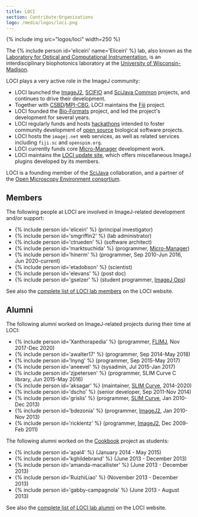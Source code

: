 ```yaml
---
title: LOCI
section: Contribute:Organizations
logo: /media/logos/loci.png
---
```


{% include img src="logos/loci" width=250 %}

The {% include person id='eliceiri' name='Eliceiri' %} lab, also known as the
[Laboratory for Optical and Computational Instrumentation](https://eliceirilab.org/),
is an interdisciplinary biophotonics laboratory at the
[University of Wisconsin-Madison](https://wisc.edu/).

LOCI plays a very active role in the ImageJ community:

-   LOCI launched the [ImageJ2](/software/imagej2), [SCIFIO](/libs/scifio) and
    [SciJava Common](/libs/scijava#scijava-common) projects, and continues to
    drive their development.
-   Together with [CSBD](/orgs/csbd)/[MPI-CBG](/orgs/mpi-cbg), LOCI maintains
    the [Fiji](/software/fiji) project.
-   LOCI founded the [Bio-Formats](/formats/bio-formats) project, and led the
    project's development for several years.
-   LOCI regularly funds and hosts [hackathons](/events/hackathons) intended to
    foster community development of [open source](/licensing/open-source) biological
    software projects.
-   LOCI hosts the `imagej.net` web services, as well as related services
    including `fiji.sc` and `openspim.org`.
-   LOCI currently funds core [Micro-Manager](/software/micro-manager)
    development work.
-   LOCI maintains the [LOCI update site](/update-sites/loci), which offers
    miscellaneous ImageJ plugins developed by its members.

LOCI is a founding member of the [SciJava](/libs/scijava) collaboration,
and a partner of the
[Open Microscopy Environment consortium](https://openmicroscopy.org/).

## Members

The following people at LOCI are involved in ImageJ-related development
and/or support:

-   {% include person id='eliceiri' %} (principal investigator)
-   {% include person id='smgriffin2' %} (lab administrator)
-   {% include person id='ctrueden' %} (software architect)
-   {% include person id='marktsuchida' %} (programmer, [Micro-Manager](/software/micro-manager))
-   {% include person id='hinerm' %} (programmer, Sep 2010-Jun 2016, Jun 2020-current)
-   {% include person id='etadobson' %} (scientist)
-   {% include person id='elevans' %} (post doc)
-   {% include person id='gselzer' %} (student programmer, [ImageJ Ops](/libs/imagej-ops))

See also the [complete list of LOCI lab members](https://eliceirilab.org/researchers/) on the LOCI website.

## Alumni

The following alumni worked on ImageJ-related projects during their time at LOCI:

-   {% include person id='Xanthorapedia' %} (programmer, [FLIMJ](/plugins/flimj), Nov 2017-Dec 2020)
-   {% include person id='awalter17' %} (programmer, Sep 2014-May 2018)
-   {% include person id='lnyng' %} (programmer, Sep 2015-May 2017)
-   {% include person id='aneevel' %} (sysadmin, Jul 2015-Jan 2017)
-   {% include person id='zjpetersen' %} (programmer, SLIM Curve C library, Jun 2015-May 2016)
-   {% include person id='aksagar' %} (maintainer, [SLIM Curve](/plugins/slim-curve), 2014-2020)
-   {% include person id='dscho' %} (senior developer, Sep 2011-Nov 2014)
-   {% include person id='grislis' %} (programmer, [SLIM Curve](/plugins/slim-curve), Jan 2010-Dec 2013)
-   {% include person id='bdezonia' %} (programmer, [ImageJ2](/software/imagej2), Jan 2010-Nov 2013)
-   {% include person id='ricklentz' %} (programmer, [ImageJ2](/software/imagej2), Dec 2009-Feb 2011)

The following alumni worked on the [Cookbook](/imaging) project as students:

-   {% include person id='apal4' %} (January 2014 - May 2015)
-   {% include person id='kghildebrand' %} (June 2013 - December 2013)
-   {% include person id='amanda-macallister' %} (June 2013 - December 2013)
-   {% include person id='RuizhiLiao' %} (November 2013 - December 2013)
-   {% include person id='gabby-campagnola' %} (June 2013 - August 2013)

See also the [complete list of LOCI lab alumni](https://eliceirilab.org/labalumni/) on the LOCI website.
